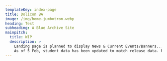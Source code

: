 ```yaml
---
templateKey: index-page
title: Dolicon BA
image: /img/home-jumbotron.webp
heading: Test
subheading: A Blue Archive Site
mainpitch:
  title: WIP
  description: >
    Landing page is planned to display News & Current Events/Banners...
    As of 5 Feb, student data has been updated to match release data. Please refresh your cache with ctrl + f5 to see the newest changes. If there's any issues, do contact me.
---
```

